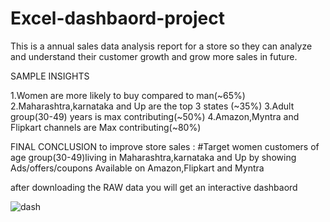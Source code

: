 # Excel-dashbaord-project
This is a annual sales data analysis report for a store so they can analyze and understand their customer growth  and grow more sales in future.

SAMPLE INSIGHTS

1.Women are more likely to buy compared to man(~65%)
2.Maharashtra,karnataka and Up are the top 3 states (~35%)
3.Adult group(30-49) years is max contributing(~50%)
4.Amazon,Myntra and Flipkart channels are Max contributing(~80%)


FINAL CONCLUSION to improve store sales :
#Target women customers of age group(30-49)living in Maharashtra,karnataka and Up by showing Ads/offers/coupons Available on Amazon,Flipkart and Myntra




after downloading the RAW data you will get an interactive dashbaord




![dash](https://user-images.githubusercontent.com/125332797/221538041-56b9c668-ec17-4dbf-b64a-2378a51faea2.png)








